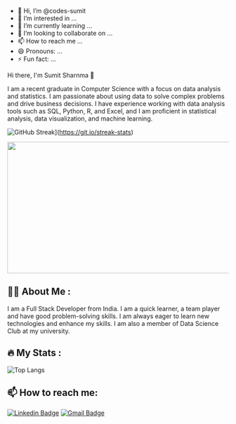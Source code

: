 - 👋 Hi, I’m @codes-sumit
- 👀 I’m interested in ...
- 🌱 I’m currently learning ...
- 💞️ I’m looking to collaborate on ...
- 📫 How to reach me ...
- 😄 Pronouns: ...
- ⚡ Fun fact: ...

 Hi there, I'm Sumit Sharnma 👋

I am a recent graduate in Computer Science with a focus on data analysis and statistics. I am passionate about using data to solve complex problems and drive business decisions. I have experience working with data analysis tools such as SQL, Python, R, and Excel, and I am proficient in statistical analysis, data visualization, and machine learning.

![GitHub Streak](https://github-readme-streak-stats.herokuapp.com/?user=your-github-username&theme=dark&background=000000)](https://git.io/streak-stats)

<div align="center">
  <img src="https://media.giphy.com/media/dWesBcTLavkZuG35MI/giphy.gif" width="600" height="300"/>
</div>

## :woman_technologist: About Me :

I am a Full Stack Developer from India. I am a quick learner, a team player and have good problem-solving skills. I am always eager to learn new technologies and enhance my skills. I am also a member of Data Science Club at my university.

## :fire: My Stats :

![Top Langs](https://github-readme-stats.vercel.app/api/top-langs/?username=codes-sumit)

## :mailbox: How to reach me:

[![Linkedin Badge](https://img.shields.io/badge/-sumit-blue?style=flat&logo=Linkedin&logoColor=white)]([your-linkedin-url](https://www.linkedin.com/in/sumit-sharma-b0a8411b2/))
[![Gmail Badge](https://img.shields.io/badge/-sharmasumit96643@gmail.com-c14438?style=flat&logo=Gmail&logoColor=white)](mailto:sharmasumit96643@gmail.com)
